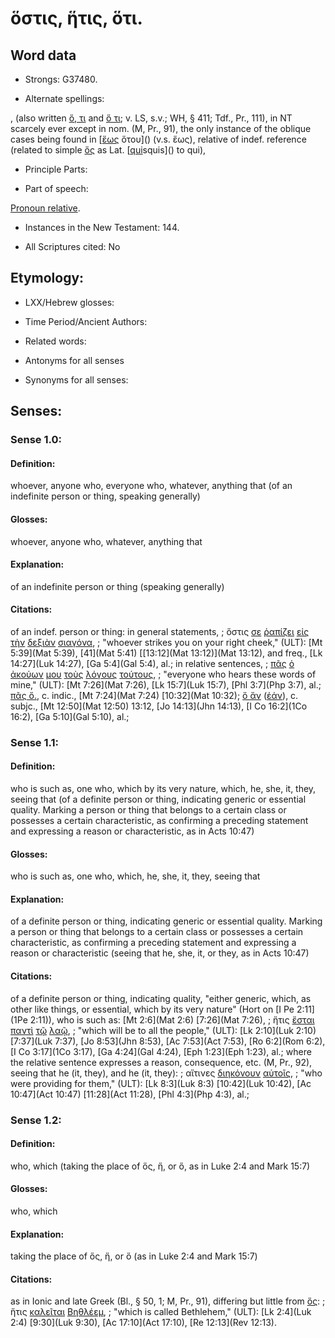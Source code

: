 # ὅστις, ἥτις, ὅτι.

<!-- Status: S2=NeedsReview -->
<!-- Lexica used for edits: BDAG, FFM, LN, A-S -->

## Word data

* Strongs: G37480.

* Alternate spellings:

,  (also written [ὅ, τι]() and [ὅ τι](); v. LS, s.v.; WH, § 411; Tdf., Pr., 111), in NT scarcely ever except in nom. (M, Pr., 91), the only instance of the oblique cases being found in [[ἕως]() ὅτου]() (v.s. ἕως), relative of indef. reference (related to simple [ὅς]() as Lat. [[qui]()squis]() to qui),

* Principle Parts: 


* Part of speech: 

[Pronoun relative](http://ugg.readthedocs.io/en/latest/pronoun_relative.html).

* Instances in the New Testament: 144.

* All Scriptures cited: No

## Etymology: 


* LXX/Hebrew glosses: 


* Time Period/Ancient Authors: 


* Related words: 

* Antonyms for all senses

* Synonyms for all senses: 


## Senses: 


### Sense  1.0: 

#### Definition: 

whoever, anyone who, everyone who, whatever, anything that (of an indefinite person or thing, speaking generally)

#### Glosses:

whoever, anyone who, whatever, anything that 

#### Explanation:

of an indefinite person or thing (speaking generally)

#### Citations: 

of an indef. person or thing: in general statements, 
; ὅστις [σε](../G47710/01.md) [ῥαπίζει](../G44740/01.md) [εἰς](../G15190/01.md) [τὴν](../G35880/01.md) [δεξιὰν](../G11880/01.md) [σιαγόνα](../G46000/01.md), 
; "whoever strikes you on your right cheek," (ULT): 
[Mt 5:39](Mat 5:39), [41](Mat 5:41) [[13:12](Mat 13:12)](Mat 13:12), and freq., [Lk 14:27](Luk 14:27), [Ga 5:4](Gal 5:4), al.; in relative sentences, 
; [πᾶς](../G39560/01.md) [ὁ](../G35880/01.md) [ἀκούων](../G01910/01.md) [μου](../G14730/01.md) [τοὺς](../G35880/01.md) [λόγους](../G30560/01.md) [τούτους](../G37780/01.md), 
; "everyone who hears these words of mine," (ULT): 
[Mt 7:26](Mat 7:26), [Lk 15:7](Luk 15:7), [Phl 3:7](Php 3:7), al.; [πᾶς ὅ.](), c. indic., [Mt 7:24](Mat 7:24)  [10:32](Mat 10:32); [ὅ ἄν]() ([ἐάν]()), c. subjc., [Mt 12:50](Mat 12:50) 13:12, [Jo 14:13](Jhn 14:13), [I Co 16:2](1Co 16:2), [Ga 5:10](Gal 5:10), al.;

### Sense  1.1: 

#### Definition: 

who is such as, one who, which by its very nature, which, he, she, it, they, seeing that (of a definite person or thing, indicating generic or essential quality.  Marking a person or thing that belongs to a certain class or possesses a certain characteristic, as confirming a preceding statement and expressing a reason or characteristic, as in Acts 10:47)

#### Glosses: 

who is such as, one who, which, he, she, it, they, seeing that

#### Explanation: 

of a definite person or thing, indicating generic or essential quality.  Marking a person or thing that belongs to a certain class or possesses a certain characteristic, as confirming a preceding statement and expressing a reason or characteristic (seeing that he, she, it, or they, as in Acts 10:47)

#### Citations: 

of a definite person or thing, indicating quality, "either   generic, which, as other like things, or essential, which by its very nature" (Hort on [I Pe 2:11](1Pe 2:11)), who is such as: [Mt 2:6](Mat 2:6) [7:26](Mat 7:26), 
; ἥτις [ἔσται](../G15100/01.md) [παντὶ](../G39560/01.md) [τῷ](../G35880/01.md) [λαῷ](../G29920/01.md), 
; "which will be to all the people," (ULT): 
[Lk 2:10](Luk 2:10) [7:37](Luk 7:37), [Jo 8:53](Jhn 8:53), [Ac 7:53](Act 7:53), [Ro 6:2](Rom 6:2), [I Co 3:17](1Co 3:17), [Ga 4:24](Gal 4:24), [Eph 1:23](Eph 1:23), al.; where the relative sentence expresses a reason, consequence, etc. (M, Pr., 92), seeing that he (it, they), and he (it, they): 
; αἵτινες [διηκόνουν](../G12470/01.md) [αὐτοῖς](../G08460/01.md), 
; "who were providing for them," (ULT): 
[Lk 8:3](Luk 8:3) [10:42](Luk 10:42), [Ac 10:47](Act 10:47)  [11:28](Act 11:28), [Phl 4:3](Php 4:3), al.;


### Sense  1.2: 

#### Definition: 

who, which (taking the place of ὅς, ἥ, or ὅ, as in Luke 2:4 and Mark 15:7)

#### Glosses:

who, which

#### Explanation:

taking the place of ὅς, ἥ, or ὅ (as in Luke 2:4 and Mark 15:7)

#### Citations: 

as in Ionic and late Greek (Bl., § 50, 1; M, Pr., 91), differing but little from [ὅς](): 
; ἥτις [καλεῖται](../G25640/01.md) [Βηθλέεμ](../G09650/01.md), 
; "which is called Bethlehem," (ULT): 
[Lk 2:4](Luk 2:4) [9:30](Luk 9:30), [Ac 17:10](Act 17:10), [Re 12:13](Rev 12:13).